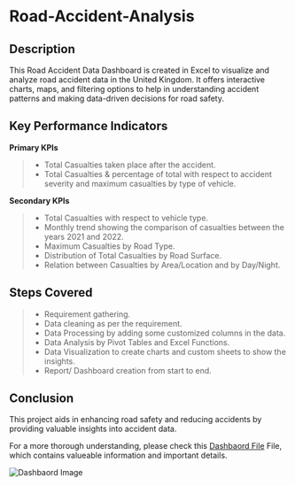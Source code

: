# Road-Accident-Analysis

## Description
This Road Accident Data Dashboard is created in Excel to visualize and analyze road accident data in the United Kingdom. It offers interactive charts, maps, and filtering options to help in understanding accident patterns and making data-driven decisions for road safety. 

## Key Performance Indicators
**Primary KPIs**
> + Total Casualties taken place after the accident.
> + Total Casualties & percentage of total with respect to accident severity and maximum casualties by type of vehicle.


**Secondary KPIs**
> + Total Casualties with respect to vehicle type.
> + Monthly trend showing the comparison of casualties between the years 2021 and 2022.
> + Maximum Casualties by Road Type.
> + Distribution of Total Casualties by Road Surface.
> + Relation between Casualties by Area/Location and by Day/Night.

## Steps Covered
> + Requirement gathering.
> + Data cleaning as per the requirement.
> + Data Processing by adding some customized columns in the data.
> + Data Analysis by Pivot Tables and Excel Functions.
> + Data Visualization to create charts and custom sheets to show the insights.
> + Report/ Dashboard creation from start to end.

## Conclusion  
This project aids in enhancing road safety and reducing accidents by providing valuable insights into accident data.


For a more thorough understanding, please check this [Dashbaord File](RoadAccidentDataAnalysis.xlsx) File, which contains valueable information and important details.


![Dashbaord Image](Dashboard_Image)
